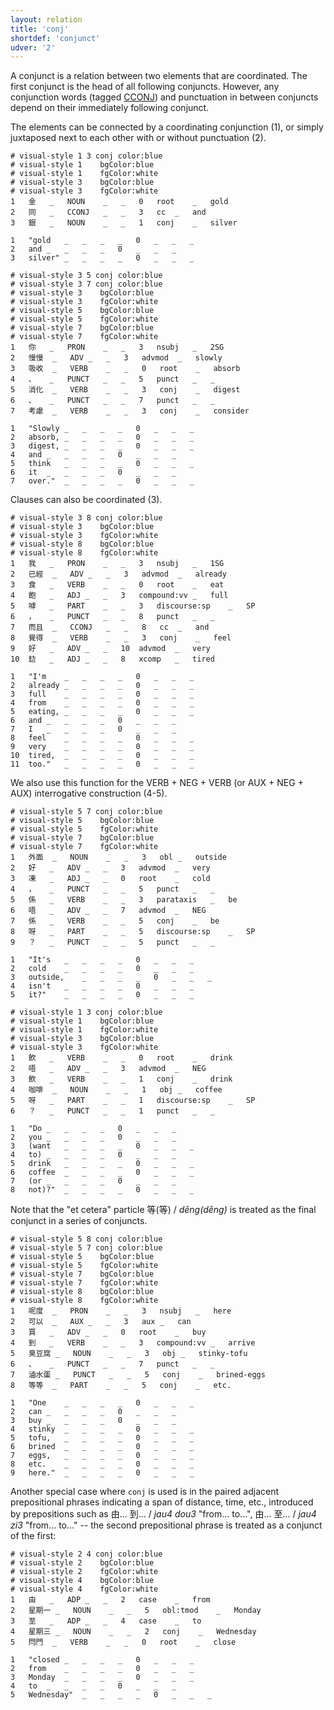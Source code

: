 ```yaml
---
layout: relation
title: 'conj'
shortdef: 'conjunct'
udver: '2'
---
```


A conjunct is a relation between two elements that are coordinated. The first conjunct is the head of all following conjuncts. However, any conjunction words (tagged [CCONJ]()) and punctuation in between conjuncts depend on their immediately following conjunct.

The elements can be connected by a coordinating conjunction (1), or simply juxtaposed next to each other with or without punctuation (2). 

~~~ conllu
# visual-style 1 3 conj	color:blue
# visual-style 1	bgColor:blue
# visual-style 1	fgColor:white
# visual-style 3	bgColor:blue
# visual-style 3	fgColor:white
1	金	_	NOUN	_	_	0	root	_	gold
2	同	_	CCONJ	_	_	3	cc	_	and
3	銀	_	NOUN	_	_	1	conj	_	silver

1	"gold	_	_	_	_	0	_	_	_
2	and	_	_	_	_	0	_	_	_
3	silver"	_	_	_	_	0	_	_	_

~~~

~~~ conllu
# visual-style 3 5 conj	color:blue
# visual-style 3 7 conj	color:blue
# visual-style 3	bgColor:blue
# visual-style 3	fgColor:white
# visual-style 5	bgColor:blue
# visual-style 5	fgColor:white
# visual-style 7	bgColor:blue
# visual-style 7	fgColor:white
1	你	_	PRON	_	_	3	nsubj	_	2SG
2	慢慢	_	ADV	_	_	3	advmod	_	slowly
3	吸收	_	VERB	_	_	0	root	_	absorb
4	、	_	PUNCT	_	_	5	punct	_	_
5	消化	_	VERB	_	_	3	conj	_	digest
6	、	_	PUNCT	_	_	7	punct	_	_
7	考慮	_	VERB	_	_	3	conj	_	consider

1	"Slowly	_	_	_	_	0	_	_	_
2	absorb,	_	_	_	_	0	_	_	_
3	digest,	_	_	_	_	0	_	_	_
4	and	_	_	_	_	0	_	_	_
5	think	_	_	_	_	0	_	_	_
6	it	_	_	_	_	0	_	_	_
7	over."	_	_	_	_	0	_	_	_

~~~

Clauses can also be coordinated (3). 

~~~ conllu
# visual-style 3 8 conj	color:blue
# visual-style 3	bgColor:blue
# visual-style 3	fgColor:white
# visual-style 8	bgColor:blue
# visual-style 8	fgColor:white
1	我	_	PRON	_	_	3	nsubj	_	1SG
2	已經	_	ADV	_	_	3	advmod	_	already
3	食	_	VERB	_	_	0	root	_	eat
4	飽	_	ADJ	_	_	3	compound:vv	_	full
5	嘑	_	PART	_	_	3	discourse:sp	_	SP
6	，	_	PUNCT	_	_	8	punct	_	_
7	而且	_	CCONJ	_	_	8	cc	_	and
8	覺得	_	VERB	_	_	3	conj	_	feel
9	好	_	ADV	_	_	10	advmod	_	very
10	攰	_	ADJ	_	_	8	xcomp	_	tired

1	"I'm	_	_	_	_	0	_	_	_
2	already	_	_	_	_	0	_	_	_
3	full	_	_	_	_	0	_	_	_
4	from	_	_	_	_	0	_	_	_
5	eating,	_	_	_	_	0	_	_	_
6	and	_	_	_	_	0	_	_	_
7	I	_	_	_	_	0	_	_	_
8	feel	_	_	_	_	0	_	_	_
9	very	_	_	_	_	0	_	_	_
10	tired,	_	_	_	_	0	_	_	_
11	too."	_	_	_	_	0	_	_	_

~~~

We also use this function for the VERB + NEG + VERB (or AUX + NEG + AUX) interrogative construction (4-5). 

~~~ conllu
# visual-style 5 7 conj	color:blue
# visual-style 5	bgColor:blue
# visual-style 5	fgColor:white
# visual-style 7	bgColor:blue
# visual-style 7	fgColor:white
1	外面	_	NOUN	_	_	3	obl	_	outside
2	好	_	ADV	_	_	3	advmod	_	very
3	凍	_	ADJ	_	_	0	root	_	cold
4	，	_	PUNCT	_	_	5	punct	_	_
5	係	_	VERB	_	_	3	parataxis	_	be
6	唔	_	ADV	_	_	7	advmod	_	NEG
7	係	_	VERB	_	_	5	conj	_	be
8	呀	_	PART	_	_	5	discourse:sp	_	SP
9	？	_	PUNCT	_	_	5	punct	_	_

1	"It's	_	_	_	_	0	_	_	_
2	cold	_	_	_	_	0	_	_	_
3	outside,	_	_	_	_	0	_	_	_
4	isn't	_	_	_	_	0	_	_	_
5	it?"	_	_	_	_	0	_	_	_

~~~

~~~ conllu
# visual-style 1 3 conj	color:blue
# visual-style 1	bgColor:blue
# visual-style 1	fgColor:white
# visual-style 3	bgColor:blue
# visual-style 3	fgColor:white
1	飲	_	VERB	_	_	0	root	_	drink
2	唔	_	ADV	_	_	3	advmod	_	NEG
3	飲	_	VERB	_	_	1	conj	_	drink
4	咖啡	_	NOUN	_	_	1	obj	_	coffee
5	呀	_	PART	_	_	1	discourse:sp	_	SP
6	？	_	PUNCT	_	_	1	punct	_	_

1	"Do	_	_	_	_	0	_	_	_
2	you	_	_	_	_	0	_	_	_
3	(want	_	_	_	_	0	_	_	_
4	to)	_	_	_	_	0	_	_	_
5	drink	_	_	_	_	0	_	_	_
6	coffee	_	_	_	_	0	_	_	_
7	(or	_	_	_	_	0	_	_	_
8	not)?"	_	_	_	_	0	_	_	_

~~~

Note that the "et cetera" particle 等(等) / _děng(děng)_ is treated as the final conjunct in a series of conjuncts.

~~~ conllu
# visual-style 5 8 conj	color:blue
# visual-style 5 7 conj	color:blue
# visual-style 5	bgColor:blue
# visual-style 5	fgColor:white
# visual-style 7	bgColor:blue
# visual-style 7	fgColor:white
# visual-style 8	bgColor:blue
# visual-style 8	fgColor:white
1	呢度	_	PRON	_	_	3	nsubj	_	here
2	可以	_	AUX	_	_	3	aux	_	can
3	買	_	ADV	_	_	0	root	_	buy
4	到	_	VERB	_	_	3	compound:vv	_	arrive
5	臭豆腐	_	NOUN	_	_	3	obj	_	stinky-tofu
6	、	_	PUNCT	_	_	7	punct	_	_
7	滷水蛋	_	PUNCT	_	_	5	conj	_	brined-eggs
8	等等	_	PART	_	_	5	conj	_	etc.

1	"One	_	_	_	_	0	_	_	_
2	can	_	_	_	_	0	_	_	_
3	buy	_	_	_	_	0	_	_	_
4	stinky	_	_	_	_	0	_	_	_
5	tofu,	_	_	_	_	0	_	_	_
6	brined	_	_	_	_	0	_	_	_
7	eggs,	_	_	_	_	0	_	_	_
8	etc.	_	_	_	_	0	_	_	_
9	here."	_	_	_	_	0	_	_	_

~~~

Another special case where `conj` is used is in the paired adjacent prepositional phrases indicating a span of distance, time, etc., introduced by prepositions such as 由... 到... / _jau4 dou3_ "from... to...", 由... 至... / _jau4 zi3_ "from... to..." -- the second prepositional phrase is treated as a conjunct of the first:

~~~ conllu
# visual-style 2 4 conj	color:blue
# visual-style 2	bgColor:blue
# visual-style 2	fgColor:white
# visual-style 4	bgColor:blue
# visual-style 4	fgColor:white
1	由	_	ADP	_	_	2	case	_	from
2	星期一	_	NOUN	_	_	5	obl:tmod	_	Monday
3	至	_	ADP	_	_	4	case	_	to
4	星期三	_	NOUN	_	_	2	conj	_	Wednesday
5	閂門	_	VERB	_	_	0	root	_	close

1	"closed	_	_	_	_	0	_	_	_
2	from	_	_	_	_	0	_	_	_
3	Monday	_	_	_	_	0	_	_	_
4	to	_	_	_	_	0	_	_	_
5	Wednesday"	_	_	_	_	0	_	_	_

~~~
<!-- Interlanguage links updated Út zář 29 20:23:25 CEST 2020 -->
